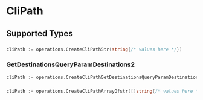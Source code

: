 # CliPath


## Supported Types

### 

```go
cliPath := operations.CreateCliPathStr(string{/* values here */})
```

### GetDestinationsQueryParamDestinations2

```go
cliPath := operations.CreateCliPathGetDestinationsQueryParamDestinations2(operations.GetDestinationsQueryParamDestinations2{/* values here */})
```

### 

```go
cliPath := operations.CreateCliPathArrayOfstr([]string{/* values here */})
```

